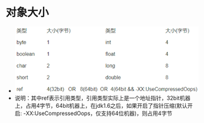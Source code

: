 # 对象大小
* ![img.png](img.png)
* 说明：其中ref表示引用类型，引用类型实际上是一个地址指针，32bit机器上，占用4字节，64bit机器上，在jdk1.6之后，如果开启了指针压缩(默认开启: -XX:UseCompressedOops，仅支持64位机器)，则占用4字节